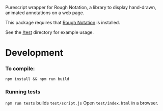 Purescript wrapper for Rough Notation, a library to display hand-drawn, animated annotations on a web page.

This package requires that [Rough Notation](https://www.npmjs.com/package/rough-notation) is installed.

See the [/test]() directory for example usage.

# Development
### To compile:
`npm install && npm run build`

### Running tests
`npm run tests` builds `test/script.js`
Open `test/index.html` in a browser.